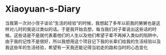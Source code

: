# Xiaoyuan-s-Diary
  当我第一次对小侄子谈论“生活的经验”的时候，我想起了多年以前我的舅舅也是这样对儿时的我说过类似的话。于是我开始去想，每当我们对子辈说出这些话的时候。这些话是不是就代表着他们的人生以及他们希望子辈不再掉入类似的陷阱中。由于我的记性不是很好，所以我想用这个项目记下我的长辈们给我的生活经验以及我这些年的生活经验，希望有一天我还能记得当初走的路和当时的心态变化

